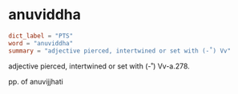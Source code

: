 # anuviddha

``` toml
dict_label = "PTS"
word = "anuviddha"
summary = "adjective pierced, intertwined or set with (-˚) Vv"
```

adjective pierced, intertwined or set with (\-˚) Vv\-a.278.

pp. of anuvijjhati


